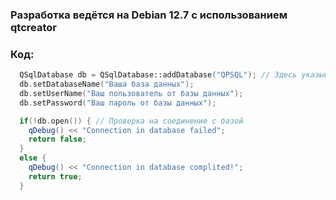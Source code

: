 ### Разработка ведётся на Debian 12.7 с использованием qtcreator

### Код:
``` c++
  QSqlDatabase db = QSqlDatabase::addDatabase("QPSQL"); // Здесь указывается какая база данных будет использоваться. В моём случае PostgreSQL
  db.setDatabaseName("Ваша база данных");
  db.setUserName("Ваш пользователь от базы данных");
  db.setPassword("Ваш пароль от базы данных");

  if(!db.open()) { // Проверка на соединение с базой
    qDebug() << "Connection in database failed";
    return false;
  }
  else {
    qDebug() << "Connection in database complited!";
    return true;
  }
```

